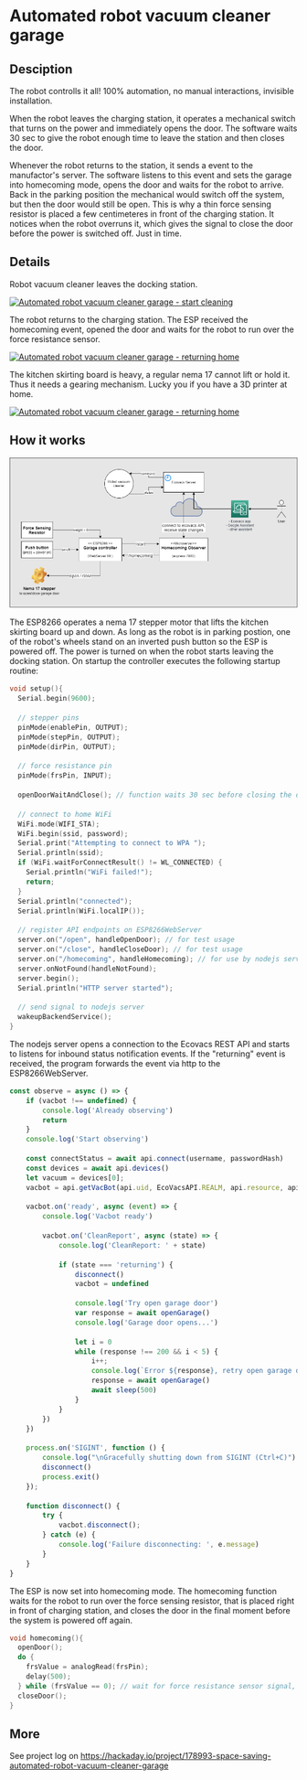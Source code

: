 # Automated robot vacuum cleaner garage

## Desciption

The robot controlls it all! 100% automation, no manual interactions, invisible installation.

When the robot leaves the charging station, it operates a mechanical switch that turns on the power and immediately opens the door. The software waits 30 sec to give the robot enough time to leave the station and then closes the door.

Whenever the robot returns to the station, it sends a event to the manufactor's server. The software listens to this event
and sets the garage into homecoming mode, opens the door and waits for the robot to arrive. Back in the parking position the mechanical would switch off the system, but then the door would still be open. This is why a thin force sensing resistor is placed a few centimeteres in front of the charging station. It notices when the robot overruns it, which gives the signal to close the door before the power is switched off. Just in time.

## Details

Robot vacuum cleaner leaves the docking station. 

[![Automated robot vacuum cleaner garage - start cleaning](https://img.youtube.com/vi/2y_Sdoj8P9I/0.jpg)](https://www.youtube.com/watch?v=2y_Sdoj8P9I "Automated robot vacuum cleaner garage - start cleaning")

The robot returns to the charging station. The ESP received the homecoming event, opened the door and waits for the robot to run over the force resistance sensor.

[![Automated robot vacuum cleaner garage - returning home](https://img.youtube.com/vi/6Qcx_HnqS7c/0.jpg)](https://www.youtube.com/watch?v=6Qcx_HnqS7c "Automated robot vacuum cleaner garage - returning home")

The kitchen skirting board is heavy, a regular nema 17 cannot lift or hold it. Thus it needs a gearing mechanism. Lucky you if you have a 3D printer at home.

[![Automated robot vacuum cleaner garage - returning home](https://img.youtube.com/vi/Ibu8yQTSDAc/0.jpg)](https://www.youtube.com/watch?v=Ibu8yQTSDAc "Automated robot vacuum cleaner garage - returning home")

## How it works


![overview](./overview.png)

The ESP8266 operates a nema 17 stepper motor that lifts the kitchen skirting board up and down. As long as the robot is in parking postion, one of the robot's wheels stand on an inverted push button so the ESP is powered off. The power is turned on when the robot starts leaving the docking station. On startup the controller executes the following startup routine:

```C++
void setup(){
  Serial.begin(9600);

  // stepper pins
  pinMode(enablePin, OUTPUT);
  pinMode(stepPin, OUTPUT);
  pinMode(dirPin, OUTPUT);

  // force resistance pin
  pinMode(frsPin, INPUT);

  openDoorWaitAndClose(); // function waits 30 sec before closing the door again
 
  // connect to home WiFi
  WiFi.mode(WIFI_STA);
  WiFi.begin(ssid, password);
  Serial.print("Attempting to connect to WPA ");
  Serial.println(ssid);
  if (WiFi.waitForConnectResult() != WL_CONNECTED) {
    Serial.println("WiFi failed!");
    return;
  }
  Serial.println("connected");
  Serial.println(WiFi.localIP());

  // register API endpoints on ESP8266WebServer
  server.on("/open", handleOpenDoor); // for test usage
  server.on("/close", handleCloseDoor); // for test usage
  server.on("/homecoming", handleHomecoming); // for use by nodejs server
  server.onNotFound(handleNotFound); 
  server.begin();
  Serial.println("HTTP server started");

  // send signal to nodejs server
  wakeupBackendService();
}
```
The nodejs server opens a connection to the Ecovacs REST API and starts to listens for inbound status notification events. If the "returning" event is received, the program forwards the event via http to the ESP8266WebServer.

```js
const observe = async () => {
    if (vacbot !== undefined) {
        console.log('Already observing')
        return
    }
    console.log('Start observing')

    const connectStatus = await api.connect(username, passwordHash)
    const devices = await api.devices()
    let vacuum = devices[0];
    vacbot = api.getVacBot(api.uid, EcoVacsAPI.REALM, api.resource, api.user_access_token, vacuum, continent)

    vacbot.on('ready', async (event) => {
        console.log('Vacbot ready')

        vacbot.on('CleanReport', async (state) => {
            console.log('CleanReport: ' + state)

            if (state === 'returning') {
                disconnect()
                vacbot = undefined

                console.log('Try open garage door')
                var response = await openGarage()
                console.log('Garage door opens...')

                let i = 0
                while (response !== 200 && i < 5) {
                    i++;
                    console.log(`Error ${response}, retry open garage door #${i}`)
                    response = await openGarage()
                    await sleep(500)
                }
            }
        })
    })

    process.on('SIGINT', function () {
        console.log("\nGracefully shutting down from SIGINT (Ctrl+C)")
        disconnect()
        process.exit()
    });

    function disconnect() {
        try {
            vacbot.disconnect();
        } catch (e) {
            console.log('Failure disconnecting: ', e.message)
        }
    }
}
```

The ESP is now set into homecoming mode. The homecoming function waits for the robot to run over the force sensing resistor, that is placed right in front of charging station, and closes the door in the final moment before the system is powered off again.

```C++
void homecoming(){
  openDoor();
  do {
    frsValue = analogRead(frsPin);
    delay(500);
  } while (frsValue == 0); // wait for force resistance sensor signal, the quickly close the door before the power is turned off
  closeDoor();
}
```

## More 

See project log on https://hackaday.io/project/178993-space-saving-automated-robot-vacuum-cleaner-garage